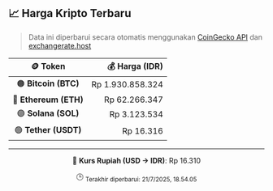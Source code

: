 

<!-- HARGA_KRIPTO -->
## 📈 Harga Kripto Terbaru

> Data ini diperbarui secara otomatis menggunakan [CoinGecko API](https://www.coingecko.com/) dan [exchangerate.host](https://exchangerate.host/)

<div align="center">

| 🪙 Token | 💰 Harga (IDR) |
|:------:|---------------:|
| 🟠 **Bitcoin (BTC)**   | Rp 1.930.858.324 |
| 🔵 **Ethereum (ETH)**  | Rp 62.266.347 |
| 🟣 **Solana (SOL)**    | Rp 3.123.534 |
| 🟢 **Tether (USDT)**   | Rp 16.316 |

---

💱 **Kurs Rupiah (USD → IDR)**: Rp 16.310

🕒 <sub>Terakhir diperbarui: 21/7/2025, 18.54.05</sub>

</div>
<!-- /HARGA_KRIPTO -->